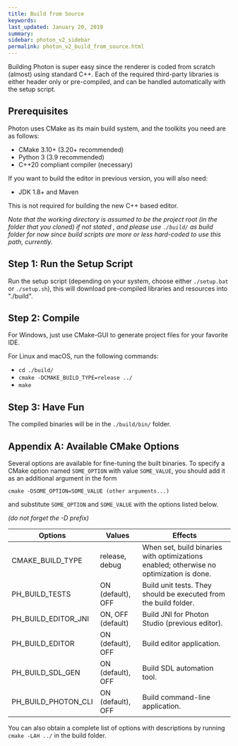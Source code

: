 ```yaml
---
title: Build from Source
keywords: 
last_updated: January 20, 2019
summary: 
sidebar: photon_v2_sidebar
permalink: photon_v2_build_from_source.html
---
```


Building Photon is super easy since the renderer is coded from scratch (almost) using standard C++. Each of the required third-party libraries is either header only or pre-compiled, and can be handled automatically with the setup script.

## Prerequisites

Photon uses CMake as its main build system, and the toolkits you need are as follows:

* CMake 3.10+ (3.20+ recommended)
* Python 3 (3.9 recommended)
* C++20 compliant compiler (necessary)

If you want to build the editor in previous version, you will also need:

* JDK 1.8+ and Maven

This is not required for building the new C++ based editor.

*Note that the working directory is assumed to be the project root (in the folder that you cloned) if not stated , and please use `./build/` as build folder for now since build scripts are more or less hard-coded to use this path, currently.*

## Step 1: Run the Setup Script
Run the setup script (depending on your system, choose either `./setup.bat` or `./setup.sh`), this will download pre-compiled libraries and resources into "./build".

## Step 2: Compile

For Windows, just use CMake-GUI to generate project files for your favorite IDE.

For Linux and macOS, run the following commands:

* `cd ./build/`
* `cmake -DCMAKE_BUILD_TYPE=release ../`
* `make`

## Step 3: Have Fun

The compiled binaries will be in the `./build/bin/` folder.

## Appendix A: Available CMake Options

Several options are available for fine-tuning the built binaries. To specify a CMake option named `SOME_OPTION` with value `SOME_VALUE`, you should add it as an additional argument in the form

```shell
cmake -DSOME_OPTION=SOME_VALUE (other arguments...)
```

and substitute `SOME_OPTION` and `SOME_VALUE` with the options listed below.

*(do not forget the -D prefix)*

| Options          | Values        | Effects  |
| -------------    | ------------- | ----- |
| CMAKE_BUILD_TYPE | release, debug | When set, build binaries with optimizations enabled; otherwise no optimization is done. |
| PH_BUILD_TESTS | ON (default), OFF | Build unit tests. They should be executed from the build folder. |
| PH_BUILD_EDITOR_JNI | ON, OFF (default) | Build JNI for Photon Studio (previous editor). |
| PH_BUILD_EDITOR | ON (default), OFF | Build editor application. |
| PH_BUILD_SDL_GEN | ON (default), OFF | Build SDL automation tool. |
| PH_BUILD_PHOTON_CLI | ON (default), OFF | Build command-line application. |

You can also obtain a complete list of options with descriptions by running `cmake -LAH ../` in the build folder.
